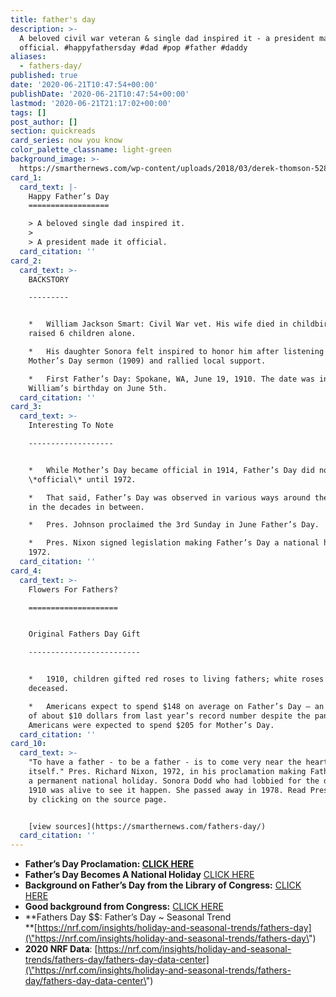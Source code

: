 ```yaml
---
title: father's day
description: >-
  A beloved civil war veteran & single dad inspired it - a president made it
  official. #happyfathersday #dad #pop #father #daddy
aliases:
  - fathers-day/
published: true
date: '2020-06-21T10:47:54+00:00'
publishDate: '2020-06-21T10:47:54+00:00'
lastmod: '2020-06-21T21:17:02+00:00'
tags: []
post_author: []
section: quickreads
card_series: now you know
color_palette_classname: light-green
background_image: >-
  https://smarthernews.com/wp-content/uploads/2018/03/derek-thomson-528231-unsplash-scaled.jpg
card_1:
  card_text: |-
    Happy Father’s Day
    ==================

    > A beloved single dad inspired it.
    > 
    > A president made it official.
  card_citation: ''
card_2:
  card_text: >-
    BACKSTORY

    ---------


    *   William Jackson Smart: Civil War vet. His wife died in childbirth & he
    raised 6 children alone.

    *   His daughter Sonora felt inspired to honor him after listening to a
    Mother’s Day sermon (1909) and rallied local support.

    *   First Father’s Day: Spokane, WA, June 19, 1910. The date was inspired by
    William’s birthday on June 5th.
  card_citation: ''
card_3:
  card_text: >-
    Interesting To Note

    -------------------


    *   While Mother’s Day became official in 1914, Father’s Day did not become
    \*official\* until 1972.

    *   That said, Father’s Day was observed in various ways around the country
    in the decades in between.

    *   Pres. Johnson proclaimed the 3rd Sunday in June Father’s Day.

    *   Pres. Nixon signed legislation making Father’s Day a national holiday in
    1972.
  card_citation: ''
card_4:
  card_text: >-
    Flowers For Fathers?

    ====================


    Original Fathers Day Gift

    -------------------------


    *   1910, children gifted red roses to living fathers; white roses honored
    deceased.

    *   Americans expect to spend $148 on average on Father’s Day – an increase
    of about $10 dollars from last year’s record number despite the pandemic.
    Americans were expected to spend $205 for Mother’s Day.
  card_citation: ''
card_10:
  card_text: >-
    "To have a father - to be a father - is to come very near the heart of life
    itself." Pres. Richard Nixon, 1972, in his proclamation making Father's Day
    a permanent national holiday. Sonora Dodd who had lobbied for the day since
    1910 was alive to see it happen. She passed away in 1978. Read Pres. Nixon's
    by clicking on the source page.


    [view sources](https://smarthernews.com/fathers-day/)
  card_citation: ''
---
```

*   **Father’s Day Proclamation: [CLICK HERE](\"https://www.presidency.ucsb.edu/documents/proclamation-4127-fathers-day\")**
*   **Father’s Day Becomes A National Holiday** [CLICK HERE](\"https://history.house.gov/Historical-Highlights/1951-2000/Father-s-Day-becomes-a-national-holiday/\")
*   **Background on Father’s Day from the Library of Congress:** [CLICK HERE](\"https://www.loc.gov/wiseguide/jun03/father.html\")
*   **Good background from Congress:** [CLICK HERE](\"https://www.congress.gov/bill/111th-congress/house-resolution/539/text\")
*   **Fathers Day $$: Father’s Day ~ Seasonal Trend  
    **[https://nrf.com/insights/holiday-and-seasonal-trends/fathers-day](\"https://nrf.com/insights/holiday-and-seasonal-trends/fathers-day\")
*   **2020 NRF Data**: [https://nrf.com/insights/holiday-and-seasonal-trends/fathers-day/fathers-day-data-center](\"https://nrf.com/insights/holiday-and-seasonal-trends/fathers-day/fathers-day-data-center\")